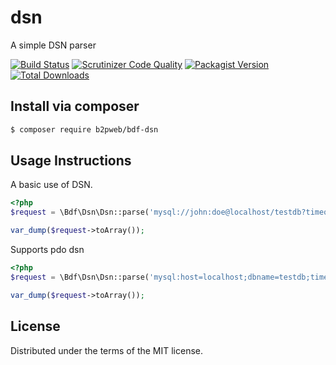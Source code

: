 # dsn
A simple DSN parser

[![Build Status](https://travis-ci.org/b2pweb/bdf-dsn.svg?branch=master)](https://travis-ci.org/b2pweb/bdf-dsn)
[![Scrutinizer Code Quality](https://scrutinizer-ci.com/g/b2pweb/bdf-dsn/badges/quality-score.png?b=master)](https://scrutinizer-ci.com/g/b2pweb/bdf-dsn/?branch=master)
[![Packagist Version](https://img.shields.io/packagist/v/b2pweb/bdf-dsn.svg)](https://packagist.org/packages/b2pweb/bdf-dsn)
[![Total Downloads](https://img.shields.io/packagist/dt/b2pweb/bdf-dsn.svg)](https://packagist.org/packages/b2pweb/bdf-dsn)


## Install via composer
```bash
$ composer require b2pweb/bdf-dsn
```


## Usage Instructions

A basic use of DSN.

```PHP
<?php
$request = \Bdf\Dsn\Dsn::parse('mysql://john:doe@localhost/testdb?timeout=3');

var_dump($request->toArray());
```

Supports pdo dsn

```PHP
<?php
$request = \Bdf\Dsn\Dsn::parse('mysql:host=localhost;dbname=testdb;timeout=3');

var_dump($request->toArray());
```


## License

Distributed under the terms of the MIT license.
